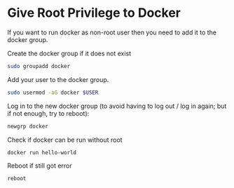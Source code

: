 # Give Root Privilege to Docker
If you want to run docker as non-root user then you need to add it to the docker group.

Create the docker group if it does not exist
```bash
sudo groupadd docker
```

Add your user to the docker group.

```bash
sudo usermod -aG docker $USER
```

Log in to the new docker group (to avoid having to log out / log in again; but if not enough, try to reboot):

```bash
newgrp docker
```

Check if docker can be run without root

```bash
docker run hello-world
```

Reboot if still got error

```bash
reboot
```
